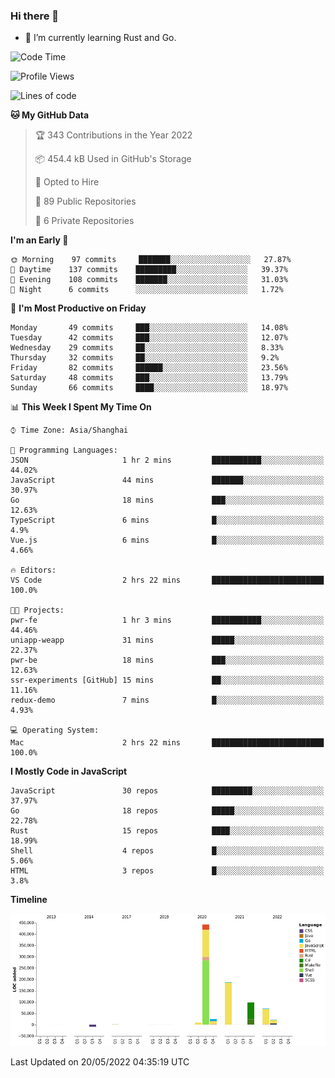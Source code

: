 ### Hi there 👋

- 🌱 I’m currently learning Rust and Go.

<!--START_SECTION:waka-->
![Code Time](http://img.shields.io/badge/Code%20Time-381%20hrs%208%20mins-blue)

![Profile Views](http://img.shields.io/badge/Profile%20Views-0-blue)

![Lines of code](https://img.shields.io/badge/From%20Hello%20World%20I%27ve%20Written-852%20Thousand%20lines%20of%20code-blue)

**🐱 My GitHub Data** 

> 🏆 343 Contributions in the Year 2022
 > 
> 📦 454.4 kB Used in GitHub's Storage 
 > 
> 💼 Opted to Hire
 > 
> 📜 89 Public Repositories 
 > 
> 🔑 6 Private Repositories  
 > 
**I'm an Early 🐤** 

```text
🌞 Morning    97 commits     ███████░░░░░░░░░░░░░░░░░░   27.87% 
🌆 Daytime    137 commits    █████████░░░░░░░░░░░░░░░░   39.37% 
🌃 Evening    108 commits    ███████░░░░░░░░░░░░░░░░░░   31.03% 
🌙 Night      6 commits      ░░░░░░░░░░░░░░░░░░░░░░░░░   1.72%

```
📅 **I'm Most Productive on Friday** 

```text
Monday       49 commits     ███░░░░░░░░░░░░░░░░░░░░░░   14.08% 
Tuesday      42 commits     ███░░░░░░░░░░░░░░░░░░░░░░   12.07% 
Wednesday    29 commits     ██░░░░░░░░░░░░░░░░░░░░░░░   8.33% 
Thursday     32 commits     ██░░░░░░░░░░░░░░░░░░░░░░░   9.2% 
Friday       82 commits     ██████░░░░░░░░░░░░░░░░░░░   23.56% 
Saturday     48 commits     ███░░░░░░░░░░░░░░░░░░░░░░   13.79% 
Sunday       66 commits     ████░░░░░░░░░░░░░░░░░░░░░   18.97%

```


📊 **This Week I Spent My Time On** 

```text
⌚︎ Time Zone: Asia/Shanghai

💬 Programming Languages: 
JSON                     1 hr 2 mins         ███████████░░░░░░░░░░░░░░   44.02% 
JavaScript               44 mins             ███████░░░░░░░░░░░░░░░░░░   30.97% 
Go                       18 mins             ███░░░░░░░░░░░░░░░░░░░░░░   12.63% 
TypeScript               6 mins              █░░░░░░░░░░░░░░░░░░░░░░░░   4.9% 
Vue.js                   6 mins              █░░░░░░░░░░░░░░░░░░░░░░░░   4.66%

🔥 Editors: 
VS Code                  2 hrs 22 mins       █████████████████████████   100.0%

🐱‍💻 Projects: 
pwr-fe                   1 hr 3 mins         ███████████░░░░░░░░░░░░░░   44.46% 
uniapp-weapp             31 mins             █████░░░░░░░░░░░░░░░░░░░░   22.37% 
pwr-be                   18 mins             ███░░░░░░░░░░░░░░░░░░░░░░   12.63% 
ssr-experiments [GitHub] 15 mins             ██░░░░░░░░░░░░░░░░░░░░░░░   11.16% 
redux-demo               7 mins              █░░░░░░░░░░░░░░░░░░░░░░░░   4.93%

💻 Operating System: 
Mac                      2 hrs 22 mins       █████████████████████████   100.0%

```

**I Mostly Code in JavaScript** 

```text
JavaScript               30 repos            █████████░░░░░░░░░░░░░░░░   37.97% 
Go                       18 repos            █████░░░░░░░░░░░░░░░░░░░░   22.78% 
Rust                     15 repos            ████░░░░░░░░░░░░░░░░░░░░░   18.99% 
Shell                    4 repos             █░░░░░░░░░░░░░░░░░░░░░░░░   5.06% 
HTML                     3 repos             █░░░░░░░░░░░░░░░░░░░░░░░░   3.8%

```


**Timeline**

![Chart not found](https://raw.githubusercontent.com/elton/elton/main/charts/bar_graph.png) 


 Last Updated on 20/05/2022 04:35:19 UTC
<!--END_SECTION:waka-->

<!--
**elton/elton** is a ✨ _special_ ✨ repository because its `README.md` (this file) appears on your GitHub profile.

Here are some ideas to get you started:

- 🔭 I’m currently working on ...
- 🌱 I’m currently learning ...
- 👯 I’m looking to collaborate on ...
- 🤔 I’m looking for help with ...
- 💬 Ask me about ...
- 📫 How to reach me: ...
- 😄 Pronouns: ...
- ⚡ Fun fact: ...
-->
